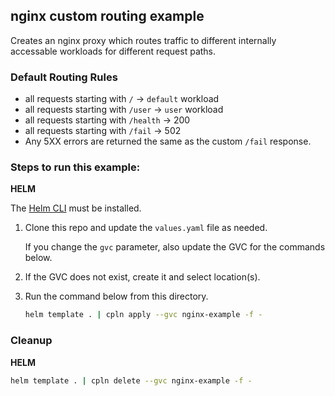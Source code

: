 ## nginx custom routing example

Creates an nginx proxy which routes traffic to different internally accessable workloads for different request paths.

### Default Routing Rules

- all requests starting with `/` -> `default` workload
- all requests starting with `/user` -> `user` workload
- all requests starting with `/health` -> 200
- all requests starting with `/fail` -> 502
- Any 5XX errors are returned the same as the custom `/fail` response.

### Steps to run this example:

**HELM**

The [Helm CLI](https://helm.sh/docs/intro/install/#through-package-managers) must be installed.

1. Clone this repo and update the `values.yaml` file as needed.

   If you change the `gvc` parameter, also update the GVC for the commands below.

2. If the GVC does not exist, create it and select location(s).

3. Run the command below from this directory.

   ```bash
   helm template . | cpln apply --gvc nginx-example -f -

   ```

### Cleanup

**HELM**

```bash
helm template . | cpln delete --gvc nginx-example -f -
```
